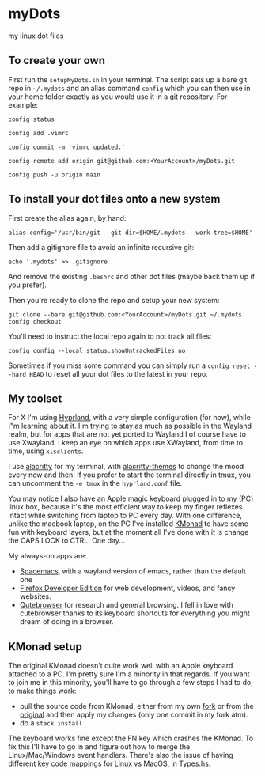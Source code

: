 # myDots
my linux dot files

## To create your own

First run the `setupMyDots.sh` in your terminal. The script sets up a bare git repo in `~/.mydots` and an alias command `config` which you can then use in your home folder exactly as you would use it in a git repository. For example:

`config status`

`config add .vimrc`

`config commit -m 'vimrc updated.'`

`config remote add origin git@github.com:<YourAccount>/myDots.git`

`config push -u origin main`

## To install your dot files onto a new system

First create the alias again, by hand:

`alias config='/usr/bin/git --git-dir=$HOME/.mydots --work-tree=$HOME'`

Then add a gitignore file to avoid an infinite recursive git:

`echo '.mydots' >> .gitignore`

And remove the existing `.bashrc` and other dot files (maybe back them up if you prefer).

Then you're ready to clone the repo and setup your new system:

```
git clone --bare git@github.com:<YourAccount>/myDots.git ~/.mydots
config checkout
```

You'll need to instruct the local repo again to not track all files:

`config config --local status.showUntrackedFiles no`

Sometimes if you miss some command you can simply run a `config reset --hard HEAD` to reset all your dot files to the latest in your repo.

## My toolset

For X I'm using [Hyprland](https://hyprland.org/), with a very simple configuration (for now), while I"m learning about it. I'm trying to stay as much as possible in the Wayland realm, but for apps that are not yet ported to Wayland I of course have to use Xwayland. I keep an eye on which apps use XWayland, from time to time, using `xlsclients`.

I use [alacritty](https://github.com/alacritty/alacritty) for my terminal, with [alacritty-themes](https://github.com/rajasegar/alacritty-themes) to change the mood every now and then. If you prefer to start the terminal directly in tmux, you can uncomment the `-e tmux` in the `hyprland.conf` file.

You may notice I also have an Apple magic keyboard plugged in to my (PC) linux box, because it's the most efficient way to keep my finger reflexes intact while switching from laptop to PC every day. With one difference, unlike the macbook laptop, on the PC I've installed [KMonad]([KMonad](https://github.com/kmonad/kmonad)) to have some fun with keyboard layers, but at the moment all I've done with it is change the CAPS LOCK to CTRL. One day...

My always-on apps are:

- [Spacemacs](https://www.spacemacs.org/), with a wayland version of emacs, rather than the default one
- [Firefox Developer Edition](https://www.mozilla.org/en-US/firefox/developer/) for web development, videos, and fancy websites.
- [Qutebrowser](https://qutebrowser.org/) for research and general browsing. I fell in love with cutebrowser thanks to its keyboard shortcuts for everything you might dream of doing in a browser.

## KMonad setup

The original KMonad doesn't quite work well with an Apple keyboard attached to a PC. I'm pretty sure I'm a minority in that regards. If you want to join me in this minority, you'll have to go through a few steps I had to do, to make things work:

- pull the source code from KMonad, either from my own [fork](https://github.com/MarkVasile/kmonad.git) or from the [original](https://github.com/kmonad/kmonad.git) and then apply my changes (only one commit in my fork atm).
- do a `stack install`

The keyboard works fine except the FN key which crashes the KMonad. To fix this I'll have to go in and figure out how to merge the Linux/Mac/Windows event handlers. There's also the issue of having different key code mappings for Linux vs MacOS, in Types.hs.
